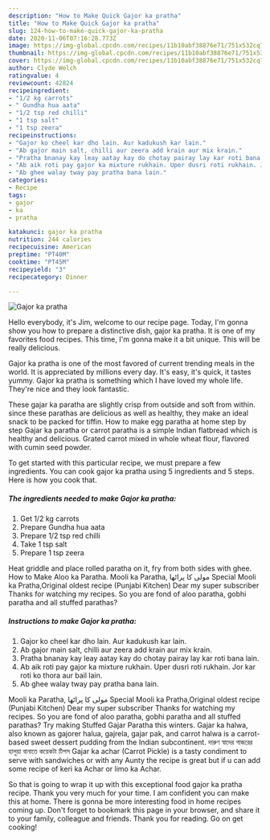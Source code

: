 ```yaml
---
description: "How to Make Quick Gajor ka pratha"
title: "How to Make Quick Gajor ka pratha"
slug: 124-how-to-make-quick-gajor-ka-pratha
date: 2020-11-06T07:16:28.773Z
image: https://img-global.cpcdn.com/recipes/11b10abf38876e71/751x532cq70/gajor-ka-pratha-recipe-main-photo.jpg
thumbnail: https://img-global.cpcdn.com/recipes/11b10abf38876e71/751x532cq70/gajor-ka-pratha-recipe-main-photo.jpg
cover: https://img-global.cpcdn.com/recipes/11b10abf38876e71/751x532cq70/gajor-ka-pratha-recipe-main-photo.jpg
author: Clyde Welch
ratingvalue: 4
reviewcount: 42824
recipeingredient:
- "1/2 kg carrots"
- " Gundha hua aata"
- "1/2 tsp red chilli"
- "1 tsp salt"
- "1 tsp zeera"
recipeinstructions:
- "Gajor ko cheel kar dho lain. Aur kadukush kar lain."
- "Ab gajor main salt, chilli aur zeera add krain aur mix krain."
- "Pratha bnanay kay leay aatay kay do chotay pairay lay kar roti bana lain."
- "Ab aik roti pay gajor ka mixture rukhain. Uper dusri roti rukhain. Jor kar roti ko thora aur bail lain."
- "Ab ghee walay tway pay pratha bana lain."
categories:
- Recipe
tags:
- gajor
- ka
- pratha

katakunci: gajor ka pratha 
nutrition: 244 calories
recipecuisine: American
preptime: "PT40M"
cooktime: "PT45M"
recipeyield: "3"
recipecategory: Dinner

---
```



![Gajor ka pratha](https://img-global.cpcdn.com/recipes/11b10abf38876e71/751x532cq70/gajor-ka-pratha-recipe-main-photo.jpg)

Hello everybody, it's Jim, welcome to our recipe page. Today, I'm gonna show you how to prepare a distinctive dish, gajor ka pratha. It is one of my favorites food recipes. This time, I'm gonna make it a bit unique. This will be really delicious.

Gajor ka pratha is one of the most favored of current trending meals in the world. It is appreciated by millions every day. It's easy, it's quick, it tastes yummy. Gajor ka pratha is something which I have loved my whole life. They're nice and they look fantastic.

These gajar ka paratha are slightly crisp from outside and soft from within. since these parathas are delicious as well as healthy, they make an ideal snack to be packed for tiffin. How to make egg paratha at home step by step Gajar ka paratha or carrot paratha is a simple Indian flatbread which is healthy and delicious. Grated carrot mixed in whole wheat flour, flavored with cumin seed powder.


To get started with this particular recipe, we must prepare a few ingredients. You can cook gajor ka pratha using 5 ingredients and 5 steps. Here is how you cook that.

<!--inarticleads1-->

##### The ingredients needed to make Gajor ka pratha:

1. Get 1/2 kg carrots
1. Prepare  Gundha hua aata
1. Prepare 1/2 tsp red chilli
1. Take 1 tsp salt
1. Prepare 1 tsp zeera


Heat griddle and place rolled paratha on it, fry from both sides with ghee. How to Make Aloo ka Paratha. Mooli ka Paratha, مولی کا پراٹھا Special Mooli ka Pratha,Original oldest recipe (Punjabi Kitchen) Dear my super subscriber Thanks for watching my recipes. So you are fond of aloo paratha, gobhi paratha and all stuffed parathas? 

<!--inarticleads2-->

##### Instructions to make Gajor ka pratha:

1. Gajor ko cheel kar dho lain. Aur kadukush kar lain.
1. Ab gajor main salt, chilli aur zeera add krain aur mix krain.
1. Pratha bnanay kay leay aatay kay do chotay pairay lay kar roti bana lain.
1. Ab aik roti pay gajor ka mixture rukhain. Uper dusri roti rukhain. Jor kar roti ko thora aur bail lain.
1. Ab ghee walay tway pay pratha bana lain.


Mooli ka Paratha, مولی کا پراٹھا Special Mooli ka Pratha,Original oldest recipe (Punjabi Kitchen) Dear my super subscriber Thanks for watching my recipes. So you are fond of aloo paratha, gobhi paratha and all stuffed parathas? Try making Stuffed Gajar Paratha this winters. Gajar ka halwa, also known as gajorer halua, gajrela, gajar pak, and carrot halwa is a carrot-based sweet dessert pudding from the Indian subcontinent. দারুণ স্বাদের গাজরের হালুয়া বানাতে কয়েকটা টিপস Gajar ka achar (Carrot Pickle) is a tasty condiment to serve with sandwiches or with any Aunty the recipe is great but if u can add some recipe of keri ka Achar or limo ka Achar. 

So that is going to wrap it up with this exceptional food gajor ka pratha recipe. Thank you very much for your time. I am confident you can make this at home. There is gonna be more interesting food in home recipes coming up. Don't forget to bookmark this page in your browser, and share it to your family, colleague and friends. Thank you for reading. Go on get cooking!
